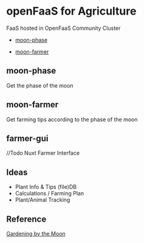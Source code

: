 openFaaS for Agriculture
========================
FaaS hosted in OpenFaaS Community Cluster

- [moon-phase](https://sriveros95.o6s.io/moon-phase)

- [moon-farmer](https://sriveros95.o6s.io/moon-farmer)

## moon-phase
Get the phase of the moon

## moon-farmer
Get farming tips according to the phase of the moon

## farmer-gui
//Todo
Nuxt Farmer Interface

## Ideas
- Plant Info & Tips (file)DB
- Calculations / Farming Plan
- Plant/Animal Tracking

## Reference
[Gardening by the Moon](https://www.youtube.com/watch?v=pTT2Q8tAWBE)
